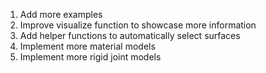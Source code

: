 1. Add more examples
2. Improve visualize function to showcase more information
3. Add helper functions to automatically select surfaces
4. Implement more material models
5. Implement more rigid joint models